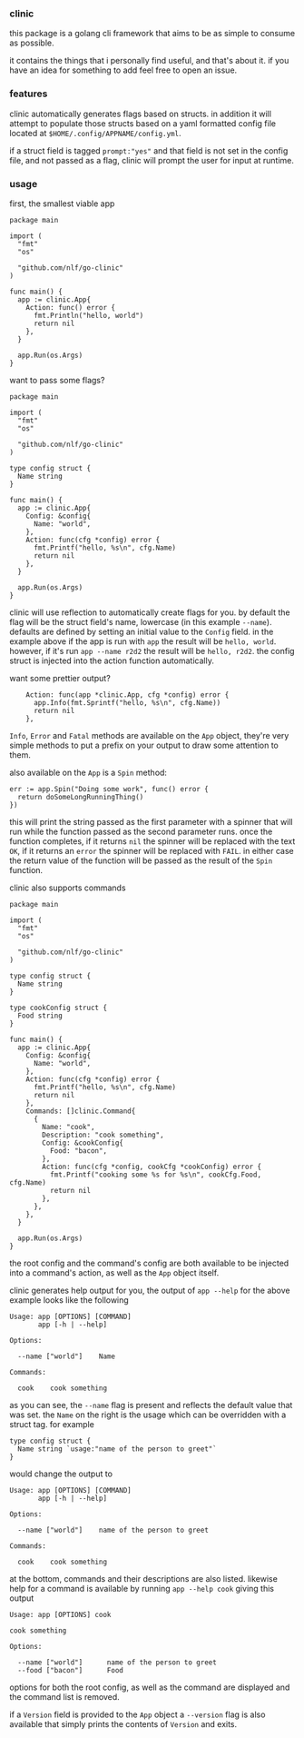 ### clinic

this package is a golang cli framework that aims to be as simple to consume as possible.

it contains the things that i personally find useful, and that's about it. if you have an idea for something to add feel free to open an issue.

### features

clinic automatically generates flags based on structs. in addition it will attempt to populate those structs based on a yaml formatted config file located at `$HOME/.config/APPNAME/config.yml`.

if a struct field is tagged `prompt:"yes"` and that field is not set in the config file, and not passed as a flag, clinic will prompt the user for input at runtime.

### usage

first, the smallest viable app

```golang
package main

import (
  "fmt"
  "os"

  "github.com/nlf/go-clinic"
)

func main() {
  app := clinic.App{
    Action: func() error {
      fmt.Println("hello, world")
      return nil
    },
  }

  app.Run(os.Args)
}
```

want to pass some flags?

```golang
package main

import (
  "fmt"
  "os"

  "github.com/nlf/go-clinic"
)

type config struct {
  Name string
}

func main() {
  app := clinic.App{
    Config: &config{
      Name: "world",
    },
    Action: func(cfg *config) error {
      fmt.Printf("hello, %s\n", cfg.Name)
      return nil
    },
  }

  app.Run(os.Args)
}
```

clinic will use reflection to automatically create flags for you. by default the flag will be the struct field's name, lowercase (in this example `--name`).
defaults are defined by setting an initial value to the `Config` field. in the example above if the app is run with `app` the result will be `hello, world`.
however, if it's run `app --name r2d2` the result will be `hello, r2d2`. the config struct is injected into the action function automatically.

want some prettier output?

```golang
    Action: func(app *clinic.App, cfg *config) error {
      app.Info(fmt.Sprintf("hello, %s\n", cfg.Name))
      return nil
    },
```

`Info`, `Error` and `Fatal` methods are available on the `App` object, they're very simple methods to put a prefix on your output to draw some attention to them.

also available on the `App` is a `Spin` method:

```golang
err := app.Spin("Doing some work", func() error {
  return doSomeLongRunningThing()
})
```

this will print the string passed as the first parameter with a spinner that will run while the function passed as the second parameter runs. once the function
completes, if it returns `nil` the spinner will be replaced with the text `OK`, if it returns an `error` the spinner will be replaced with `FAIL`. in either
case the return value of the function will be passed as the result of the `Spin` function.

clinic also supports commands

```golang
package main

import (
  "fmt"
  "os"

  "github.com/nlf/go-clinic"
)

type config struct {
  Name string
}

type cookConfig struct {
  Food string
}

func main() {
  app := clinic.App{
    Config: &config{
      Name: "world",
    },
    Action: func(cfg *config) error {
      fmt.Printf("hello, %s\n", cfg.Name)
      return nil
    },
    Commands: []clinic.Command{
      {
        Name: "cook",
        Description: "cook something",
        Config: &cookConfig{
          Food: "bacon",
        },
        Action: func(cfg *config, cookCfg *cookConfig) error {
          fmt.Printf("cooking some %s for %s\n", cookCfg.Food, cfg.Name)
          return nil
        },
      },
    },
  }

  app.Run(os.Args)
}
```

the root config and the command's config are both available to be injected into a command's action, as well as the `App` object itself.

clinic generates help output for you, the output of `app --help` for the above example looks like the following

```
Usage: app [OPTIONS] [COMMAND]
       app [-h | --help]

Options:

  --name ["world"]    Name

Commands:

  cook    cook something
```

as you can see, the `--name` flag is present and reflects the default value that was set. the `Name` on the right is the usage which can be overridden with a struct tag.
for example

```golang
type config struct {
  Name string `usage:"name of the person to greet"`
}
```

would change the output to

```
Usage: app [OPTIONS] [COMMAND]
       app [-h | --help]

Options:

  --name ["world"]    name of the person to greet

Commands:

  cook    cook something
```

at the bottom, commands and their descriptions are also listed. likewise help for a command is available by running `app --help cook` giving this output

```
Usage: app [OPTIONS] cook

cook something

Options:

  --name ["world"]      name of the person to greet
  --food ["bacon"]      Food
```

options for both the root config, as well as the command are displayed and the command list is removed.

if a `Version` field is provided to the `App` object a `--version` flag is also available that simply prints the contents of `Version` and exits.
